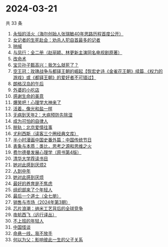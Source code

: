 # 2024-03-21

共 33 条

<!-- BEGIN WEREAD -->
<!-- 最后更新时间 2024-03-21 07:01:12 +0800 -->
1. [永恒的活火（海尔创始人张瑞敏40年思路历程首度公开）](https://weread.qq.com/web/bookDetail/74632470813ab85bag01018b)
1. [女记者的生死赴会：劝杀人犯自首最多的记者](https://weread.qq.com/web/bookDetail/56c328f0813ab8a10g018d12)
1. [呐喊](https://weread.qq.com/web/bookDetail/a7a32ed0726a21efa7a6a3b)
1. [与凤行：全二册（赵丽颖、林更新主演同名电视剧原著）](https://weread.qq.com/web/bookDetail/8a1327b055401a8a15ae90c)
1. [改命术](https://weread.qq.com/web/bookDetail/9e632180813ab8795g011db9)
1. [宝贝孙子甄高兴：我怎么就死了？](https://weread.qq.com/web/bookDetail/1a932540813ab8a05g014d64)
1. [空王冠：玫瑰战争与都铎王朝的崛起【恢宏史诗《金雀花王朝》续篇,《权力的游戏》或《都铎王朝》的爱好者不可错过】](https://weread.qq.com/web/bookDetail/b0732690813ab8797g017752)
1. [朗格汉岛的午后](https://weread.qq.com/web/bookDetail/46c32f50813ab89d2g01335e)
1. [外婆的小吃店](https://weread.qq.com/web/bookDetail/d7032720813ab89dag0115ab)
1. [感谢生命的美意](https://weread.qq.com/web/bookDetail/58c32d30813ab89efg014462)
1. [爆笑吧！心理学大神来了](https://weread.qq.com/web/bookDetail/133327c071e745231336a6f)
1. [活着，像光和盐一样](https://weread.qq.com/web/bookDetail/3c032020813ab89efg012c17)
1. [无病到天年2：大病预防先除湿](https://weread.qq.com/web/bookDetail/62e32770718c77e162e7636)
1. [成为可怕的自律人](https://weread.qq.com/web/bookDetail/26c32c507277f02026ccc7f)
1. [脱轨：北京爱情往事](https://weread.qq.com/web/bookDetail/e43329a0813ab89d6g014c1f)
1. [尤利西斯（读客三个圈经典文库）](https://weread.qq.com/web/bookDetail/a3f32540716b1be9a3fc474)
1. [半小时漫画中国史番外篇：中国传统节日](https://weread.qq.com/web/bookDetail/b4132bb0719db176b41f10e)
1. [表象与本质：类比，思考之源和思维之火](https://weread.qq.com/web/bookDetail/44332da07181ed92443ef71)
1. [费尔德曼发展心理学（原书第4版）](https://weread.qq.com/web/bookDetail/7cf32820726d92307cfc1b7)
1. [清华大学荐读书目](https://weread.qq.com/web/bookDetail/c3432c305e2fcfc34a5ec07)
1. [她对此感到厌烦2](https://weread.qq.com/web/bookDetail/c7732910813ab89d4g0178fc)
1. [人到中年](https://weread.qq.com/web/bookDetail/53432fd0813ab89bdg010e2e)
1. [她对此感到厌烦](https://weread.qq.com/web/bookDetail/8f632e60813ab7dcbg015740)
1. [最好的养育是不焦虑](https://weread.qq.com/web/bookDetail/c6b32f10722fc83fc6bde78)
1. [组织部来了个年轻人](https://weread.qq.com/web/bookDetail/00432890813ab82d5g0124b1)
1. [最后一个道士（全七册）](https://weread.qq.com/web/bookDetail/1b1320507223e1791b1f1d3)
1. [销售与市场（2024年第3期）](https://weread.qq.com/web/bookDetail/4de32b70813ab8a09g017907)
1. [芯片浪潮：纳米工艺背后的全球竞争](https://weread.qq.com/web/bookDetail/48d32cc0813ab80f8g015eec)
1. [夜航西飞（远行译丛）](https://weread.qq.com/web/bookDetail/f8d326c071a7542af8dc0e6)
1. [不上班的年轻人](https://weread.qq.com/web/bookDetail/15332be0813ab869eg01463b)
1. [中国怪谈](https://weread.qq.com/web/bookDetail/8c132e40813ab89c4g011749)
1. [命悬一线，我不放手](https://weread.qq.com/web/bookDetail/0fa32270813ab89dbg011d04)
1. [何以为父：影响彼此一生的父子关系](https://weread.qq.com/web/bookDetail/b0c32a80813ab881ag0168fe)
<!-- END WEREAD -->